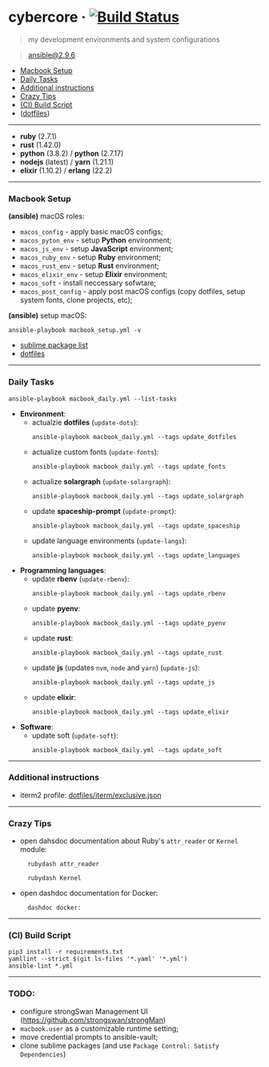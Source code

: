 # cybercore &middot; [![Build Status](https://travis-ci.org/0exp/cybercore.svg?branch=master)](https://travis-ci.org/0exp/cybercore)

> my development environments and system configurations

> ansible@2.9.6

- [Macbook Setup](#macbook-setup)
- [Daily Tasks](#daily-tasks)
- [Additional instructions](#additional-instructions)
- [Crazy Tips](#crazy-tips)
- [(CI) Build Script](#ci-build-script)
- ([dotfiles](dotfiles))

---

- **ruby** (2.7.1)
- **rust** (1.42.0)
- **python** (3.8.2) / **python** (2.7.17)
- **nodejs** (latest) / **yarn** (1.21.1)
- **elixir** (1.10.2) / **erlang** (22.2)

---

### Macbook Setup

**(ansible)** macOS roles:
  - `macos_config` - apply basic macOS configs;
  - `macos_pyton_env` - setup **Python** environment;
  - `macos_js_env` - setup **JavaScript** environment;
  - `macos_ruby_env` - setup **Ruby** environment;
  - `macos_rust_env` - setup **Rust** environment;
  - `macos_elixir_env` - setup **Elixir** environment;
  - `macos_soft` - install neccessary sofwtare;
  - `macos_post_config` - apply post macOS configs (copy dotfiles, setup system fonts, clone projects, etc);

**(ansible)** setup macOS:
```shell
ansible-playbook macbook_setup.yml -v
```

- [sublime package list](dotfiles/sublime/packages.md)
- [dotfiles](dotfiles)

---

### Daily Tasks

```shell
ansible-playbook macbook_daily.yml --list-tasks
```

- **Environment**:
  - actualzie **dotfiles** (`update-dots`):
    ```shell
    ansible-playbook macbook_daily.yml --tags update_dotfiles
    ````
  - actualize custom fonts (`update-fonts`):
    ```shell
    ansible-playbook macbook_daily.yml --tags update_fonts
    ```
  - actualize **solargraph** (`update-solargraph`):
    ```shell
    ansible-playbook macbook_daily.yml --tags update_solargraph
    ```
  - update **spaceship-prompt** (`update-prompt`):
    ```shell
    ansible-playbook macbook_daily.yml --tags update_spaceship
    ```
  - update language environments (`update-langs`):
    ```shell
    ansible-playbook macbook_daily.yml --tags update_languages
    ```
- **Programming languages**:
  - update **rbenv** (`update-rbenv`):
    ```shell
    ansible-playbook macbook_daily.yml --tags update_rbenv
    ```
  - update **pyenv**:
    ```shell
    ansible-playbook macbook_daily.yml --tags update_pyenv
    ```
  - update **rust**:
    ```shell
    ansible-playbook macbook_daily.yml --tags update_rust
    ```
  - update **js** (updates `nvm`, `node` and `yarn`) (`update-js`):
    ```shell
    ansible-playbook macbook_daily.yml --tags update_js
    ```
  - update **elixir**:
    ```shell
    ansible-playbook macbook_daily.yml --tags update_elixir
    ```
- **Software**:
  - update soft (`update-soft`):
    ```shell
    ansible-playbook macbook_daily.yml --tags update_soft
    ```

---

### Additional instructions

- iterm2 profile: [dotfiles/iterm/exclusive.json](dotfiles/iterm/exclusive.json)

---

### Crazy Tips

- open dahsdoc documentation about Ruby's `attr_reader` or `Kernel` module:
  ```shell
    rubydash attr_reader
  ```
  ```shell
    rubydash Kernel
  ```

- open dashdoc documentation for Docker:
  ```shell
    dashdoc docker:
  ```

---

### (CI) Build Script

```shell
pip3 install -r requirements.txt
yamllint --strict $(git ls-files '*.yaml' '*.yml')
ansible-lint *.yml
```

---

### TODO:

- configure strongSwan Management UI (https://github.com/strongswan/strongMan)
- `macbook.user` as a customizable runtime setting;
- move credential prompts to ansible-vault;
- clone sublime packages (and use `Package Control: Satisfy Dependencies`)
